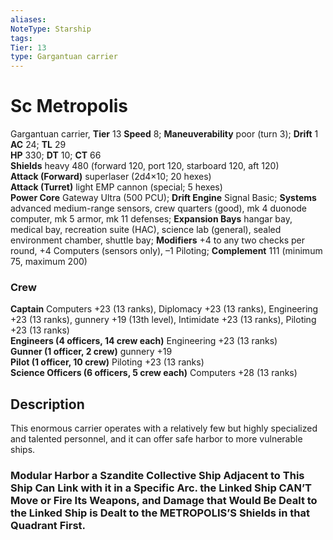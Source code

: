 ```yaml
---
aliases: 
NoteType: Starship
tags: 
Tier: 13
type: Gargantuan carrier
---
```


# Sc Metropolis

Gargantuan carrier, **Tier** 13
**Speed** 8; **Maneuverability** poor (turn 3); **Drift** 1  
**AC** 24; **TL** 29  
**HP** 330; **DT** 10; **CT** 66  
**Shields** heavy 480 (forward 120, port 120, starboard 120, aft 120)  
**Attack (Forward)** superlaser (2d4×10; 20 hexes)  
**Attack (Turret)** light EMP cannon (special; 5 hexes)  
**Power Core** Gateway Ultra (500 PCU); **Drift Engine** Signal Basic; **Systems** advanced medium-range sensors, crew quarters (good), mk 4 duonode computer, mk 5 armor, mk 11 defenses; **Expansion Bays** hangar bay, medical bay, recreation suite (HAC), science lab (general), sealed environment chamber, shuttle bay; **Modifiers** +4 to any two checks per round, +4 Computers (sensors only), –1 Piloting; **Complement** 111 (minimum 75, maximum 200)

### Crew

**Captain** Computers +23 (13 ranks), Diplomacy +23 (13 ranks), Engineering +23 (13 ranks), gunnery +19 (13th level), Intimidate +23 (13 ranks), Piloting +23 (13 ranks)  
**Engineers (4 officers, 14 crew each)** Engineering +23 (13 ranks)  
**Gunner (1 officer, 2 crew)** gunnery +19  
**Pilot (1 officer, 10 crew)** Piloting +23 (13 ranks)  
**Science Officers (6 officers, 5 crew each)** Computers +28 (13 ranks)

## Description

This enormous carrier operates with a relatively few but highly specialized and talented personnel, and it can offer safe harbor to more vulnerable ships.

### Modular Harbor a Szandite Collective Ship Adjacent to This Ship Can Link with it in a Specific Arc. the Linked Ship CAN’T Move or Fire Its Weapons, and Damage that Would Be Dealt to the Linked Ship is Dealt to the METROPOLIS’S Shields in that Quadrant First.